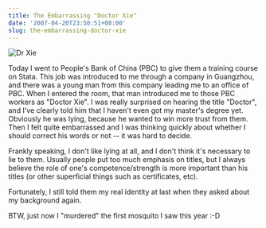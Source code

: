 ```yaml
---
title: The Embarrassing "Doctor Xie"
date: '2007-04-20T23:50:51+08:00'
slug: the-embarrassing-doctor-xie
---
```


![Dr Xie](https://db.yihui.name/space/dr.xie.gif)

Today I went to People's Bank of China (PBC) to give them a training course on Stata. This job was introduced to me through a company in Guangzhou, and there was a young man from this company leading me to an office of PBC. When I entered the room, that man introduced me to those PBC workers as "Doctor Xie". I was really surprised on hearing the title "Doctor", and I've clearly told him that I haven't even got my master's degree yet. Obviously he was lying, because he wanted to win more trust from them. Then I felt quite embarrassed and I was thinking quickly about whether I should correct his words or not -- it was hard to decide.

Frankly speaking, I don't like lying at all, and I don't think it's necessary to lie to them. Usually people put too much emphasis on titles, but I always believe the role of one's competence/strength is more important than his titles (or other superficial things such as certificates, etc).

Fortunately, I still told them  my real identity at last when they asked about my background again.

BTW, just now I "murdered" the first mosquito I saw this year :-D
